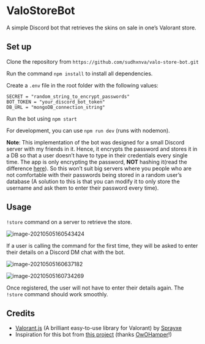 # ValoStoreBot

A simple Discord bot that retrieves the skins on sale in one’s Valorant store.

## Set up

Clone the repository from ``` https://github.com/sudhxnva/valo-store-bot.git ```

Run the command `npm install` to install all dependencies.

Create a `.env` file in the root folder with the following values:

```env
SECRET = "random_string_to_encrypt_passwords"
BOT_TOKEN = "your_discord_bot_token"
DB_URL = "mongoDB_connection_string"
```

Run the bot using `npm start`

For development, you can use `npm run dev` (runs with nodemon).

**Note**: This implementation of the bot was designed for a small Discord server with my friends in it. Hence, it encrypts the password and stores it in a DB so that a user doesn’t have to type in their credentials every single time. The app is only encrypting the password, **NOT** hashing it(read the difference [here](https://security.stackexchange.com/a/122606)). So this won’t suit big servers where you  people who are not comfortable with their passwords being stored in a random user’s database (A solution to this is that you can modify it to only store the username and ask them to enter their password every time).

## Usage

`!store` command on a server to retrieve the store. 

![image-20210505160543424](C:\Users\light\AppData\Roaming\Typora\typora-user-images\image-20210505160543424.png)

If a user is calling the command for the first time, they will be asked to enter their details on a Discord DM chat with the bot.

![image-20210505160637182](C:\Users\light\AppData\Roaming\Typora\typora-user-images\image-20210505160637182.png)

 ![image-20210505160734269](C:\Users\light\AppData\Roaming\Typora\typora-user-images\image-20210505160734269.png)

Once registered, the user will not have to enter their details again. The `!store` command should work smoothly. 



## Credits

- [Valorant.js](https://github.com/Sprayxe/valorant.js/) (A brilliant easy-to-use library for Valorant) by [Sprayxe](https://github.com/Sprayxe)
- Inspiration for this bot from [this project](https://github.com/OwOHamper/Valorant-item-shop-discord-bot) (thanks [OwOHamper](https://github.com/OwOHamper)!)

